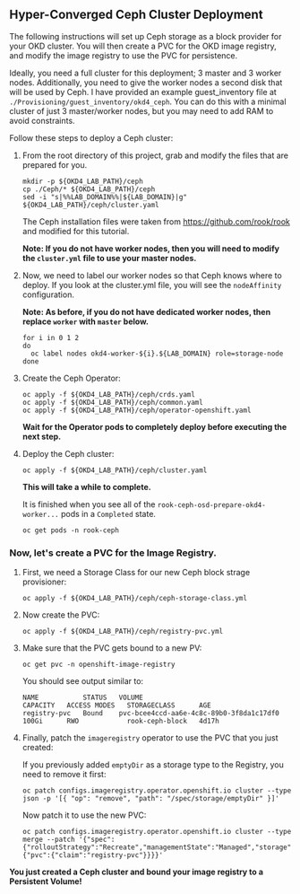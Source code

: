 ## Hyper-Converged Ceph Cluster Deployment

The following instructions will set up Ceph storage as a block provider for your OKD cluster.  You will then create a PVC for the OKD image registry, and modify the image registry to use the PVC for persistence.

Ideally, you need a full cluster for this deployment; 3 master and 3 worker nodes.  Additionally, you need to give the worker nodes a second disk that will be used by Ceph.  I have provided an example guest_inventory file at `./Provisioning/guest_inventory/okd4_ceph`.  You can do this with a minimal cluster of just 3 master/worker nodes, but you may need to add RAM to avoid constraints.

Follow these steps to deploy a Ceph cluster:

1. From the root directory of this project, grab and modify the files that are prepared for you.

       mkdir -p ${OKD4_LAB_PATH}/ceph
       cp ./Ceph/* ${OKD4_LAB_PATH}/ceph
       sed -i "s|%%LAB_DOMAIN%%|${LAB_DOMAIN}|g" ${OKD4_LAB_PATH}/ceph/cluster.yaml

    The Ceph installation files were taken from https://github.com/rook/rook and modified for this tutorial.

    __Note: If you do not have worker nodes, then you will need to modify the `cluster.yml` file to use your master nodes.__

1. Now, we need to label our worker nodes so that Ceph knows where to deploy.  If you look at the cluster.yml file, you will see the `nodeAffinity` configuration.

    __Note: As before, if you do not have dedicated worker nodes, then replace `worker` with `master` below.__

       for i in 0 1 2
       do
         oc label nodes okd4-worker-${i}.${LAB_DOMAIN} role=storage-node
       done

1. Create the Ceph Operator:

       oc apply -f ${OKD4_LAB_PATH}/ceph/crds.yaml
       oc apply -f ${OKD4_LAB_PATH}/ceph/common.yaml
       oc apply -f ${OKD4_LAB_PATH}/ceph/operator-openshift.yaml

    __Wait for the Operator pods to completely deploy before executing the next step.__

1. Deploy the Ceph cluster:

       oc apply -f ${OKD4_LAB_PATH}/ceph/cluster.yaml

    __This will take a while to complete.__  
    
    It is finished when you see all of the `rook-ceph-osd-prepare-okd4-worker...` pods in a `Completed` state.

       oc get pods -n rook-ceph

### Now, let's create a PVC for the Image Registry.

1. First, we need a Storage Class for our new Ceph block strage provisioner:

       oc apply -f ${OKD4_LAB_PATH}/ceph/ceph-storage-class.yml

1. Now create the PVC:

       oc apply -f ${OKD4_LAB_PATH}/ceph/registry-pvc.yml

1. Make sure that the PVC gets bound to a new PV:

       oc get pvc -n openshift-image-registry

    You should see output similar to:

       NAME           STATUS   VOLUME                                     CAPACITY   ACCESS MODES   STORAGECLASS      AGE
       registry-pvc   Bound    pvc-bcee4ccd-aa6e-4c8c-89b0-3f8da1c17df0   100Gi      RWO            rook-ceph-block   4d17h

1. Finally, patch the `imageregistry` operator to use the PVC that you just created:

    If you previously added `emptyDir` as a storage type to the Registry, you need to remove it first:
       
       oc patch configs.imageregistry.operator.openshift.io cluster --type json -p '[{ "op": "remove", "path": "/spec/storage/emptyDir" }]'
       
    Now patch it to use the new PVC:
    
       oc patch configs.imageregistry.operator.openshift.io cluster --type merge --patch '{"spec":{"rolloutStrategy":"Recreate","managementState":"Managed","storage":{"pvc":{"claim":"registry-pvc"}}}}'

__You just created a Ceph cluster and bound your image registry to a Persistent Volume!__
